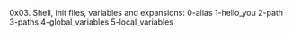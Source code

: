 0x03. Shell, init files, variables and expansions:
0-alias
1-hello_you
2-path
3-paths
4-global_variables
5-local_variables
